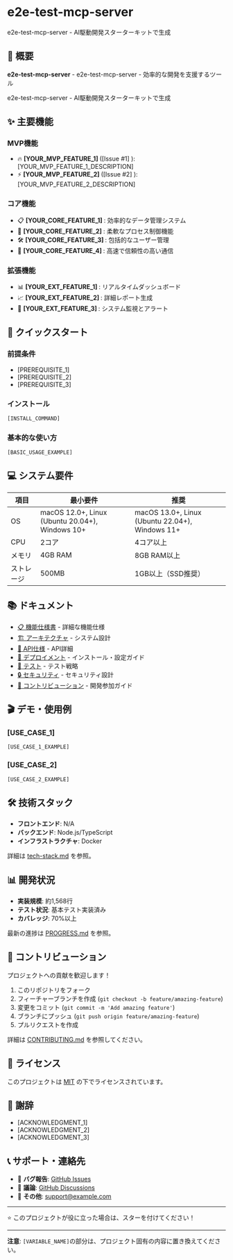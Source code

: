 # e2e-test-mcp-server

e2e-test-mcp-server - AI駆動開発スターターキットで生成

## 🎯 概要

**e2e-test-mcp-server** - e2e-test-mcp-server - 効率的な開発を支援するツール

e2e-test-mcp-server - AI駆動開発スターターキットで生成

## ✨ 主要機能

### MVP機能
- 🔥 **[YOUR_MVP_FEATURE_1] <!-- 例: ツール実行システム -->** ([Issue #1] <!-- GitHubイシュー番号 -->): [YOUR_MVP_FEATURE_1_DESCRIPTION] <!-- 例: AI クライアントからのツール実行要求を処理 -->
- ⚡ **[YOUR_MVP_FEATURE_2] <!-- 例: リソース管理 -->** ([Issue #2] <!-- GitHubイシュー番号 -->): [YOUR_MVP_FEATURE_2_DESCRIPTION] <!-- 例: AI が参照可能なリソースを提供・管理 -->

### コア機能
- 📋 **[YOUR_CORE_FEATURE_1] <!-- 例: JSON-RPC通信 -->**: 効率的なデータ管理システム
- 🔄 **[YOUR_CORE_FEATURE_2] <!-- 例: ツール管理 -->**: 柔軟なプロセス制御機能
- 🛠️ **[YOUR_CORE_FEATURE_3] <!-- 例: リソース管理 -->**: 包括的なユーザー管理
- 🔗 **[YOUR_CORE_FEATURE_4] <!-- 例: エラーハンドリング -->**: 高速で信頼性の高い通信

### 拡張機能
- 📊 **[YOUR_EXT_FEATURE_1] <!-- 例: ダッシュボード -->**: リアルタイムダッシュボード
- 📈 **[YOUR_EXT_FEATURE_2] <!-- 例: ログ解析 -->**: 詳細レポート生成
- 📝 **[YOUR_EXT_FEATURE_3] <!-- 例: パフォーマンス監視 -->**: システム監視とアラート

## 🚀 クイックスタート

### 前提条件
- [PREREQUISITE_1]
- [PREREQUISITE_2]
- [PREREQUISITE_3]

### インストール

```bash
[INSTALL_COMMAND]
```

### 基本的な使い方

```bash
[BASIC_USAGE_EXAMPLE]
```

## 💻 システム要件

| 項目 | 最小要件 | 推奨 |
|------|----------|------|
| OS | macOS 12.0+, Linux (Ubuntu 20.04+), Windows 10+ | macOS 13.0+, Linux (Ubuntu 22.04+), Windows 11+ |
| CPU | 2コア | 4コア以上 |
| メモリ | 4GB RAM | 8GB RAM以上 |
| ストレージ | 500MB | 1GB以上（SSD推奨） |

## 📚 ドキュメント

- [📋 機能仕様書](docs/FEATURE-SPEC.md) - 詳細な機能仕様
- [🏗️ アーキテクチャ](docs/ARCHITECTURE.md) - システム設計
- [🔌 API仕様](docs/API.md) - API詳細
- [🔧 デプロイメント](docs/DEPLOYMENT.md) - インストール・設定ガイド
- [🧪 テスト](docs/TESTING.md) - テスト戦略
- [🔒 セキュリティ](docs/SECURITY.md) - セキュリティ設計
- [👥 コントリビューション](docs/CONTRIBUTING.md) - 開発参加ガイド

## 🎬 デモ・使用例

### [USE_CASE_1]

```bash
[USE_CASE_1_EXAMPLE]
```

### [USE_CASE_2]

```bash
[USE_CASE_2_EXAMPLE]
```

## 🛠️ 技術スタック

- **フロントエンド**: N/A
- **バックエンド**: Node.js/TypeScript
- **インフラストラクチャ**: Docker

詳細は [tech-stack.md](docs/tech-stack.md) を参照。

## 📊 開発状況

- **実装規模**: 約1,568行
- **テスト状況**: 基本テスト実装済み
- **カバレッジ**: 70%以上

最新の進捗は [PROGRESS.md](docs/PROGRESS.md) を参照。

## 🤝 コントリビューション

プロジェクトへの貢献を歓迎します！

1. このリポジトリをフォーク
2. フィーチャーブランチを作成 (`git checkout -b feature/amazing-feature`)
3. 変更をコミット (`git commit -m 'Add amazing feature'`)
4. ブランチにプッシュ (`git push origin feature/amazing-feature`)
5. プルリクエストを作成

詳細は [CONTRIBUTING.md](docs/CONTRIBUTING.md) を参照してください。

## 📄 ライセンス

このプロジェクトは [MIT](LICENSE) の下でライセンスされています。

## 🙏 謝辞

- [ACKNOWLEDGMENT_1]
- [ACKNOWLEDGMENT_2]
- [ACKNOWLEDGMENT_3]

## 📞 サポート・連絡先

- 🐛 **バグ報告**: [GitHub Issues](https://github.com/your-username/e2e-test-mcp-server/issues)
- 💬 **議論**: [GitHub Discussions](https://github.com/your-username/e2e-test-mcp-server/discussions)
- 📧 **その他**: support@example.com

---

⭐ このプロジェクトが役に立った場合は、スターを付けてください！

---

**注意**: `[VARIABLE_NAME]`の部分は、プロジェクト固有の内容に置き換えてください。